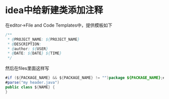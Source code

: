 # idea中给新建类添加注释

在editor->File and Code Templates中，提供模板如下
```java
/** 
 * @PROJECT_NAME: ${PROJECT_NAME}
 * @DESCRIPTION:
 * @author: ${USER}
 * @DATE: ${DATE} ${TIME}
 */
```

然后在files里面这样写
```java
#if (${PACKAGE_NAME} && ${PACKAGE_NAME} != "")package ${PACKAGE_NAME};#end
#parse("my header.java")
public class ${NAME} {
}
```